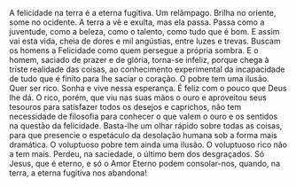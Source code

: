 A felicidade na terra é a eterna fugitiva. Um relâmpago. Brilha no oriente, some no ocidente. A terra a vê e exulta, mas ela passa. Passa como a juventude, como a beleza, como o talento, como tudo que é bom. E assim vai esta vida, cheia de dores e mil angústias, entre luzes e trevas. Buscam os homens a Felicidade como quem persegue a própria sombra. E o homem, saciado de prazer e de glória, torna-se infeliz, porque chega à triste realidade das coisas, ao conhecimento experimental da incapacidade de tudo que é finito para lhe saciar o coração. O pobre tem uma ilusão. Quer ser rico. Sonha e vive nessa esperança. É feliz com o pouco que Deus lhe dá. O rico, porém, que viu nas suas mãos o ouro e aproveitou seus tesouros para satisfazer todos os desejos e caprichos, não tem necessidade de filosofia para conhecer o que valem o ouro e os sentidos na questão da felicidade. Basta-lhe um olhar rápido sobre todas as coisas, para que presencie o espetáculo da desolação humana sob a forma mais dramática. O voluptuoso pobre tem ainda uma ilusão. O voluptuoso rico não a tem mais. Perdeu, na saciedade, o último bem dos desgraçados. Só Jesus, que é eterno, e só o Amor Eterno podem consolar-nos, quando, na terra, a eterna fugitiva nos abandona!